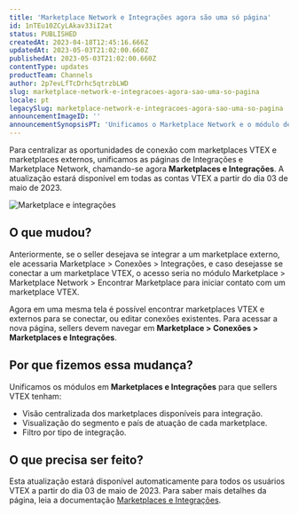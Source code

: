 ```yaml
---
title: 'Marketplace Network e Integrações agora são uma só página'
id: 1nTEu10ZCyLAkav33iI2at
status: PUBLISHED
createdAt: 2023-04-18T12:45:16.666Z
updatedAt: 2023-05-03T21:02:00.660Z
publishedAt: 2023-05-03T21:02:00.660Z
contentType: updates
productTeam: Channels
author: 2p7evLfTcDrhc5qtrzbLWD
slug: marketplace-network-e-integracoes-agora-sao-uma-so-pagina
locale: pt
legacySlug: marketplace-network-e-integracoes-agora-sao-uma-so-pagina
announcementImageID: ''
announcementSynopsisPT: 'Unificamos o Marketplace Network e o módulo de Integrações, agora eles são a Marketplaces e Integrações.'
---
```


Para centralizar as oportunidades de conexão com marketplaces VTEX e marketplaces externos, unificamos as páginas de Integrações e Marketplace Network, chamando-se agora __Marketplaces e Integrações__. A atualização estará disponível em todas as contas VTEX a partir do dia 03 de maio de 2023. 

![Marketplace e integrações](https://images.ctfassets.net/alneenqid6w5/6O436Pjv91m3GWuWFsmeAD/563d08e7d74c4621111ae6a677725235/Marketplaces_e_Integra____es.png)

## O que mudou?  

Anteriormente, se o seller desejava se integrar a um marketplace externo, ele acessaria Marketplace > Conexões > Integrações, e caso desejasse se conectar a um marketplace VTEX, o acesso seria no módulo Marketplace > Marketplace Network > Encontrar Marketplace para iniciar contato com um marketplace VTEX. 

Agora em uma mesma tela é possível encontrar marketplaces VTEX e externos para se conectar, ou editar conexões existentes. Para acessar a nova página, sellers devem navegar em __Marketplace > Conexões >  Marketplaces e Integrações__.

## Por que fizemos essa mudança?  

Unificamos os módulos em __Marketplaces e Integrações__ para que sellers VTEX tenham:

- Visão centralizada dos marketplaces disponíveis para integração.  
- Visualização do segmento e país de atuação de cada marketplace.  
- Filtro por tipo de integração.  

## O que precisa ser feito?  

Esta atualização estará disponível automaticamente para todos os usuários VTEX a partir do dia 03 de maio de 2023. Para saber mais detalhes da página, leia a documentação [Marketplaces e Integrações](https://help.vtex.com/pt/tutorial/marketplaces-e-integracoes--5AcBO1t29nhq7rBHas9b6V).


